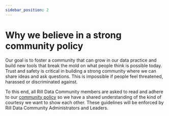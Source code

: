 ```yaml
---
sidebar_position: 2
---
```


# Why we believe in a strong community policy

Our goal is to foster a community that can grow in our data practice and build new tools that break the mold on what people think is possible today. Trust and safety is critical in building a strong community where we can share ideas and ask questions. This is impossible if people feel threatened, harassed or discriminated against.

To this end, all Rill Data Community members are asked to read and adhere to our [community policy](https://github.com/rilldata/rill-developer/blob/main/COMMUNITY-POLICY.md) so we have a shared understanding of the kind of courtesy we want to show each other. These guidelines will be enforced by Rill Data Community Administrators and Leaders.
  
 
